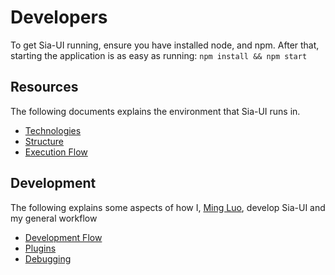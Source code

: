 # Developers

To get Sia-UI running, ensure you have installed node, and npm. After that,
starting the application is as easy as running: `npm install && npm start`

## Resources

The following documents explains the environment that Sia-UI runs in.

* [Technologies](Technologies.md)
* [Structure](Structure.md)
* [Execution Flow](ExecutionFlow.md)

## Development

The following explains some aspects of how I, [Ming
Luo](https://github.com/Mingling94), develop Sia-UI and my general workflow

* [Development Flow](DevelopmentFlow.md)
* [Plugins](PluginTutorial.md)
* [Debugging](Debugging.md)


